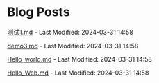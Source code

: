 # Blog Posts

[测试1.md](_posts/测试1.md) - Last Modified: 2024-03-31 14:58





[demo3.md](_posts/demo3.md) - Last Modified: 2024-03-31 14:58

[Hello_world.md](_posts/Hello_world.md) - Last Modified: 2024-03-31 14:58

[Hello_Web.md](_posts/Hello_Web.md) - Last Modified: 2024-03-31 14:58

